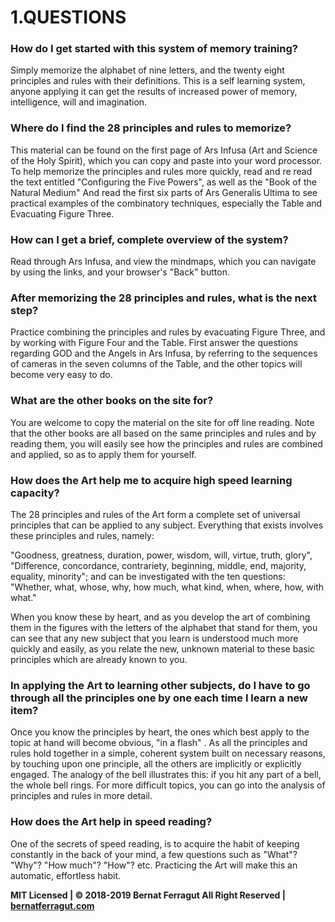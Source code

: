 # 1.QUESTIONS

### How do I get started with  this system of memory training? 

Simply memorize the alphabet of nine letters, and the twenty eight principles and rules with their definitions. This is a self learning system, anyone applying it can get the results of increased power of memory, intelligence, will and imagination. 

### Where do I find the  28 principles and rules to memorize? 

This material can be found on the first page of Ars Infusa  (Art and Science of the Holy Spirit), which you can copy and paste into your word processor.  To help memorize the principles and rules more quickly, read and re read the text entitled "Configuring the Five Powers", as well as the "Book of the Natural Medium" And read the first six parts of Ars Generalis Ultima to see practical examples of the combinatory techniques, especially the Table and Evacuating Figure Three.

### How can I get a brief, complete overview of the system? 

Read through Ars Infusa, and view the mindmaps, which you can navigate by using the links, and your browser's "Back" button.

### After memorizing the 28 principles and rules, what is the next step? 

Practice combining the principles and rules by evacuating Figure Three, and by working with Figure Four and the Table. First answer the questions regarding GOD and the Angels in Ars Infusa, by referring to the sequences of cameras in the seven columns of the Table, and the other topics will become very easy to do.

### What are the other books on the site for? 

You are welcome to copy  the material on the site for off line reading. 
Note that the other books are all based on the same principles and rules and by reading them, you will easily see how the principles and rules are combined and applied, so as to apply them for yourself.

### How does the Art help me to acquire high speed learning capacity? 

The 28 principles and rules of the Art form a complete set of universal principles that can be applied to any subject. Everything that exists involves these principles and rules, namely:

"Goodness, greatness, duration, power, wisdom, will, virtue, truth, glory", 
"Difference, concordance, contrariety, beginning, middle, end, majority, equality, minority"; 
and can be investigated with the ten questions: 
"Whether, what, whose, why, how much, what kind, when, where, how, with what."

When you know these by heart, and as you develop the art of combining  them in the figures with the letters of the alphabet that stand for them, you can see that any new subject that you learn is understood much more quickly and easily, as you relate the new, unknown  material to these basic principles which are already known to you.

### In applying the Art to learning other subjects, do I have to go through all the principles one by one each time I learn a new item? 

Once you know the principles by heart, the ones which best apply to the topic at hand will become obvious, "in a flash" . As all the principles and rules hold together in a simple, coherent system built on necessary reasons, by touching upon one principle, all the others are implicitly or explicitly engaged. The analogy of the bell illustrates this: if you hit any part of a bell, the whole bell rings. For more difficult topics, you can go into the analysis of principles and rules in more detail.

### How does the Art help in speed reading? 

One of the secrets of speed reading, is to acquire the habit of keeping constantly in the back of your mind, a few questions such as "What"? "Why"? "How much"? "How"? etc. Practicing the Art will make this an automatic, effortless habit.



**MIT Licensed | © 2018-2019 Bernat Ferragut All Right Reserved | [bernatferragut.com](http://bernatferragut.com/)**







